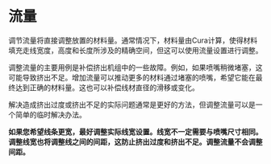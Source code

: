 流量
====
调节流量将直接调整放置的材料量。通常情况下，材料量由Cura计算，使得材料填充走线宽度，高度和长度所涉及的精确空间，但这可以使用流量设置进行调整。

调整流量的主要用例是补偿挤出机组中的一些故障。例如，如果喷嘴稍微堵塞，这可能导致挤出不足。增加流量可以推动更多的材料通过堵塞的喷嘴，希望它能在最终达到正确的材料量。这也可以补偿线材直径的滑移或变化。

解决造成挤出过度或挤出不足的实际问题通常是更好的方法，但调整流量可以是一个简单的临时解决办法。

**如果您希望线条更宽，最好调整实际线宽设置。线宽不一定需要与喷嘴尺寸相同。调整线宽也将调整线之间的间距，这防止挤出过度和挤出不足。调整流量不会调整间距。**

